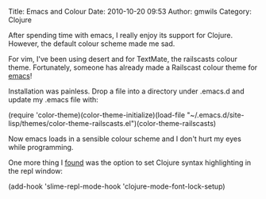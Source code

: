 Title: Emacs and Colour
Date: 2010-10-20 09:53
Author: gmwils
Category: Clojure

After spending time with emacs, I really enjoy its support for Clojure.
However, the default colour scheme made me sad.

</p>

For vim, I've been using desert and for TextMate, the railscasts colour
theme. Fortunately, someone has already made a Railscast colour theme
for [emacs][]!

</p>

Installation was painless. Drop a file into a directory under .emacs.d
and update my .emacs file with:

</p>

<p>
    (require 'color-theme)(color-theme-initialize)(load-file "~/.emacs.d/site-lisp/themes/color-theme-railscasts.el")(color-theme-railscasts)

</p>

Now emacs loads in a sensible colour scheme and I don't hurt my eyes
while programming.

</p>

One more thing I [found][] was the option to set Clojure syntax
highlighting in the repl window:

</p>

<p>
    (add-hook 'slime-repl-mode-hook 'clojure-mode-font-lock-setup)

</p>

  [emacs]: http://github.com/olegshaldybin/color-theme-railscasts
  [found]: http://github.com/technomancy/swank-clojure

